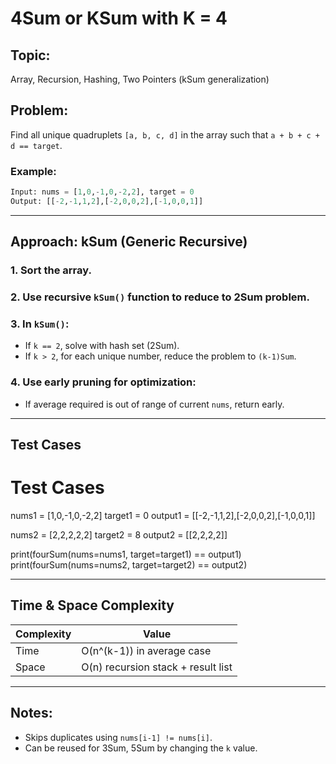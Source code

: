 # 4Sum or KSum with K = 4

## Topic:
Array, Recursion, Hashing, Two Pointers (kSum generalization)

## Problem:
Find all unique quadruplets `[a, b, c, d]` in the array such that `a + b + c + d == target`.

### Example:
```python
Input: nums = [1,0,-1,0,-2,2], target = 0
Output: [[-2,-1,1,2],[-2,0,0,2],[-1,0,0,1]]
```

---

## Approach: kSum (Generic Recursive)

### 1. Sort the array.
### 2. Use recursive `kSum()` function to reduce to 2Sum problem.
### 3. In `kSum()`:
- If `k == 2`, solve with hash set (2Sum).
- If `k > 2`, for each unique number, reduce the problem to `(k-1)Sum`.

### 4. Use early pruning for optimization:
- If average required is out of range of current `nums`, return early.

---

## Test Cases

# Test Cases

nums1 = [1,0,-1,0,-2,2]
target1 = 0
output1 = [[-2,-1,1,2],[-2,0,0,2],[-1,0,0,1]]

nums2 = [2,2,2,2,2]
target2 = 8
output2 = [[2,2,2,2]]

print(fourSum(nums=nums1, target=target1) == output1)
print(fourSum(nums=nums2, target=target2) == output2)

---

## Time & Space Complexity

| Complexity | Value |
|------------|-------|
| Time       | O(n^(k-1)) in average case |
| Space      | O(n) recursion stack + result list |

---

## Notes:
- Skips duplicates using `nums[i-1] != nums[i]`.
- Can be reused for 3Sum, 5Sum by changing the `k` value.